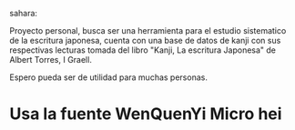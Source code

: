 sahara:

Proyecto personal, busca ser una herramienta para el estudio sistematico de la escritura japonesa, cuenta con una base de datos de kanji con sus respectivas lecturas tomada del libro "Kanji, La escritura Japonesa" de Albert Torres, I Graell.

Espero pueda ser de utilidad para muchas personas.

Usa la fuente WenQuenYi Micro hei
======

